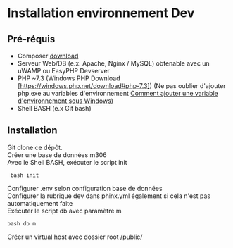 # Installation environnement Dev

## Pré-réquis

 - Composer [download](https://getcomposer.org/download/)
 - Serveur Web/DB (e.x. Apache, Nginx / MySQL) obtenable avec un uWAMP ou  EasyPHP Devserver
 - PHP ~7.3 (Windows PHP Download [https://windows.php.net/download#php-7.3])
 (Ne pas oublier d'ajouter php.exe au variables d'environnement [Comment ajouter une variable d'environnement sous Windows](https://docs.alfresco.com/4.2/tasks/fot-addpath.html))
 - Shell BASH (e.x Git bash)
 ## Installation 
 Git clone ce dépôt.  
 Créer une base de données m306  
 Avec le Shell BASH, exécuter le script init

     bash init

 Configurer .env selon configuration base de données  
 Configurer la rubrique dev dans phinx.yml également si cela n'est pas automatiquement faite  
Exécuter le script db avec paramètre m

    bash db m
Créer un virtual host avec dossier root /public/
